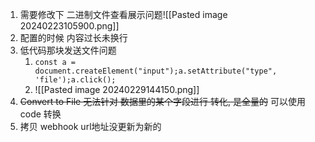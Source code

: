 1. 需要修改下 二进制文件查看展示问题![[Pasted image 20240223105900.png]]	
2. 配置的时候 内容过长未换行
3. 低代码那块发送文件问题
	1. `const a = document.createElement("input");a.setAttribute("type", 'file');a.click();`
	2. ![[Pasted image 20240229144150.png]]
4. ~~Convert to File 无法针对 数据里的某个字段进行 转化, 是全量的~~ 可以使用 code 转换
5. 拷贝 webhook url地址没更新为新的